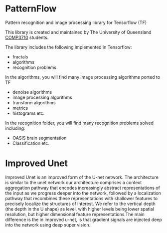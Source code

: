 # PatternFlow
Pattern recognition and image processing library for Tensorflow (TF)

This library is created and maintained by The University of Queensland [COMP3710](https://my.uq.edu.au/programs-courses/course.html?course_code=comp3710) students.

The library includes the following implemented in Tensorflow:
* fractals 
* algorithms
* recognition problems

In the algorithms, you will find many image processing algorithms ported to TF
* denoise algorithms 
* image processing algorithms 
* transform algorithms 
* metrics
* histograms
etc.

In the recognition folder, you will find many recognition problems solved including:
* OASIS brain segmentation
* Classification
etc.

# Improved Unet
Improved Unet is an improved form of the U-net network. The architecture is similar to the unet network our architecture comprises a context aggregation pathway that encodes increasingly abstract representations of the input as we progress deeper into the network, followed by a localization pathway that recombines these representations with shallower features to precisely localize the structures of interest. We refer to the vertical depth (the depth in the U shape) as level, with higher levels being lower spatial resolution, but higher dimensional feature representations.The main difference is the in improved u-net, is that gradient signals are injected deep into the network using deep super vision.
